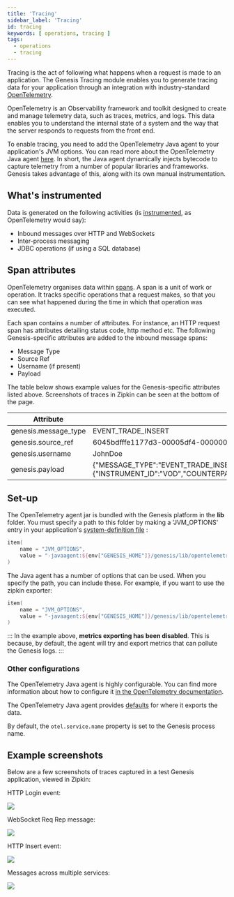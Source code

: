 ```yaml
---
title: 'Tracing'
sidebar_label: 'Tracing'
id: tracing
keywords: [ operations, tracing ]
tags:
  - operations
  - tracing
---
```


Tracing is the act of following what happens when a request is made to an application. The Genesis Tracing module enables you to generate tracing data for your application through an integration with industry-standard [OpenTelemetry](https://opentelemetry.io/). 

OpenTelemetry is an Observability framework and toolkit designed to create and manage telemetry data, such as traces, metrics, and logs. This data enables you to understand the internal state of a system and the way that the server responds to requests from the front end.

To enable tracing, you need to add the OpenTelemetry Java agent to your application's JVM options. You can read more about the OpenTelemetry Java agent [here](https://github.com/open-telemetry/opentelemetry-java-instrumentation).
In short, the Java agent dynamically injects bytecode to capture telemetry from a number of popular libraries and frameworks. Genesis takes advantage of this, along with its own manual instrumentation.

## What's instrumented

Data is generated on the following activities (is [instrumented](https://opentelemetry.io/docs/concepts/instrumentation/), as OpenTelemetry would say):

- Inbound messages over HTTP and WebSockets
- Inter-process messaging
- JDBC operations (if using a SQL database)

## Span attributes

OpenTelemetry organises data within [spans](https://opentelemetry.io/docs/concepts/signals/traces/#spans). A span is a unit of work or operation. It tracks specific operations that a request makes, so that you can see what happened during the time in which that operation was executed.

Each span contains a number of attributes. For instance, an HTTP request span has attributes detailing status code, http method etc. The following Genesis-specific attributes are added to the inbound message spans:

- Message Type
- Source Ref
- Username (if present)
- Payload

The table below shows example values for the Genesis-specific attributes listed above. Screenshots of traces in Zipkin can be seen at the bottom of the page.

| Attribute            | Value                                                                                                                                                                                                                                                                               |
|----------------------|-------------------------------------------------------------------------------------------------------------------------------------------------------------------------------------------------------------------------------------------------------------------------------------|
| genesis.message_type | EVENT_TRADE_INSERT                                                                                                                                                                                                                                                                  |
| genesis.source_ref   | 6045bdfffe1177d3-00005df4-00000004-1f1e5fe74723987e-c672dc68:1                                                                                                                                                                                                                      |
| genesis.username     | JohnDoe                                                                                                                                                                                                                                                                             |
| genesis.payload      | {"MESSAGE_TYPE":"EVENT_TRADE_INSERT","USER_NAME":"JohnDoe","SESSION_AUTH_TOKEN":"********","REFRESH_AUTH_TOKEN":null,"VALIDATE":false,"IGNORE_WARNINGS":true,"DETAILS":{"INSTRUMENT_ID":"VOD","COUNTERPARTY_ID":"GENESIS","QUANTITY":10,"PRICE":1.5,"SIDE":"BUY"},"SOURCE_REF":"1"} |

## Set-up

The OpenTelemetry agent jar is bundled with the Genesis platform in the **lib** folder. You must specify a path to this folder by making a 'JVM_OPTIONS' entry in your application's [system-definition file](../../../server/configuring-runtime/system-definitions/) :

```kotlin
item(
    name = "JVM_OPTIONS",
    value = "-javaagent:${env["GENESIS_HOME"]}/genesis/lib/opentelemetry-javaagent.jar"
)
```
The Java agent has a number of options that can be used. When you specify the path, you can include these. For example, if you want to use the zipkin exporter:

```kotlin
item(
    name = "JVM_OPTIONS",
    value = "-javaagent:${env["GENESIS_HOME"]}/genesis/lib/opentelemetry-javaagent.jar -Dotel.traces.exporter=zipkin -Dotel.metrics.exporter=none"
)
```

:::
In the example above, **metrics exporting has been disabled**. This is because, by default, the agent will try and export metrics that can pollute the Genesis logs.
:::

### Other configurations
The OpenTelemetry Java agent is highly configurable. You can find more information about how to configure it [in the OpenTelemetry documentation](https://opentelemetry.io/docs/instrumentation/java/automatic/agent-config/).

The OpenTelemetry Java agent provides [defaults](https://github.com/open-telemetry/opentelemetry-java/blob/main/sdk-extensions/autoconfigure/README.md#exporters) for where it exports the data.

By default, the `otel.service.name` property is set to the Genesis process name.

## Example screenshots

Below are a few screenshots of traces captured in a test Genesis application, viewed in Zipkin:

HTTP Login event:

![](/img/tracing-zipkin-login.png)

WebSocket Req Rep message:

![](/img/tracing-zipkin-req-instrument.png)

HTTP Insert event:

![](/img/tracing-zipkin-event-insert.png)

Messages across multiple services:

![](/img/tracing-zipkin-multiple-services.png)
